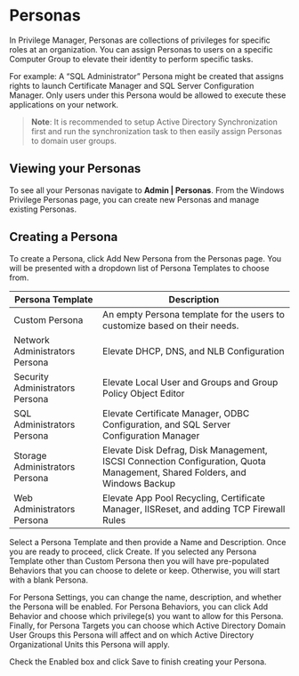 [title]: # (Personas)
[tags]: # (overview)
[priority]: # (5900)
# Personas

In Privilege Manager, Personas are collections of privileges for specific roles at an organization. You can assign Personas to users on a specific Computer Group to elevate their identity to perform specific tasks.

For example: A “SQL Administrator” Persona might be created that assigns rights to launch Certificate Manager and SQL Server Configuration Manager. Only users under this Persona would be allowed to execute these applications on your network.

>**Note**:
>It is recommended to setup Active Directory Synchronization first and run the synchronization task to then easily assign Personas to domain user groups.

## Viewing your Personas

To see all your Personas navigate to __Admin | Personas__. From the Windows Privilege Personas page, you can create new Personas and manage existing Personas.

## Creating a Persona

To create a Persona, click Add New Persona from the Personas page. You will be presented with a dropdown list of Persona Templates to choose from.

| Persona Template | Description |
| ----- | ----- |
| Custom Persona | An empty Persona template for the users to customize based on their needs. |
| Network Administrators Persona | Elevate DHCP, DNS, and NLB Configuration |
| Security Administrators Persona | Elevate Local User and Groups and Group Policy Object Editor |
| SQL Administrators Persona | Elevate Certificate Manager, ODBC Configuration, and SQL Server Configuration Manager |
| Storage Administrators Persona | Elevate Disk Defrag, Disk Management, ISCSI Connection Configuration, Quota Management, Shared Folders, and Windows Backup |
| Web Administrators Persona | Elevate App Pool Recycling, Certificate Manager, IISReset, and adding TCP Firewall Rules |

Select a Persona Template and then provide a Name and Description. Once you are ready to proceed, click Create. If you selected any Persona Template other than Custom Persona then you will have pre-populated Behaviors that you can choose to delete or keep. Otherwise, you will start with a blank Persona.

<TODO add image>

For Persona Settings, you can change the name, description, and whether the Persona will be enabled. For Persona Behaviors, you can click Add Behavior and choose which privilege(s) you want to allow for this Persona. Finally, for Persona Targets you can choose which Active Directory Domain User Groups this Persona will affect and on which Active Directory Organizational Units this Persona will apply.

Check the Enabled box and click Save to finish creating your Persona.
